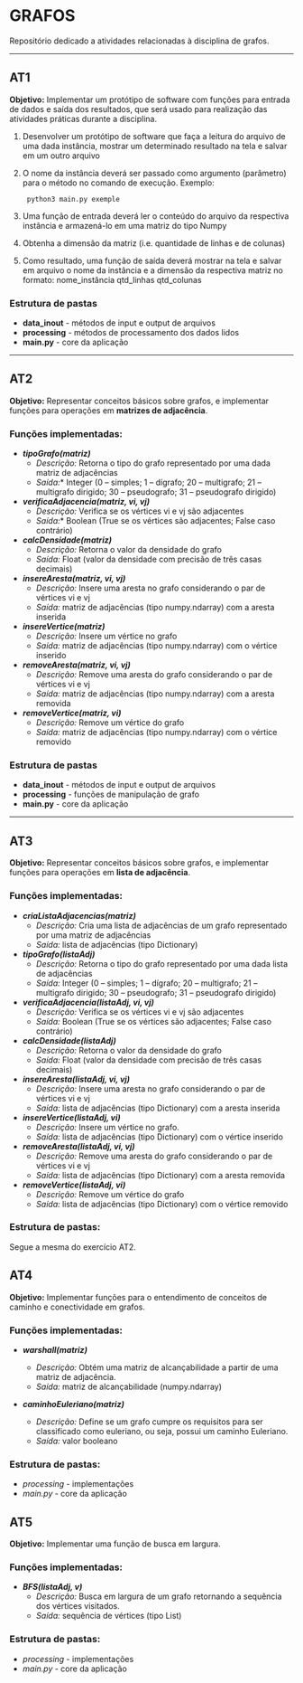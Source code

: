 # GRAFOS

Repositório dedicado a atividades relacionadas à disciplina de grafos.

<hr>

## AT1

**Objetivo:** Implementar um protótipo de software com funções para entrada de dados e saída dos
resultados, que será usado para realização das atividades práticas durante a disciplina.

1. Desenvolver um protótipo de software que faça a leitura do arquivo de uma dada instância,
   mostrar um determinado resultado na tela e salvar em um outro arquivo

2. O nome da instância deverá ser passado como argumento (parâmetro) para o método no
   comando de execução. Exemplo:

        python3 main.py exemple

3. Uma função de entrada deverá ler o conteúdo do arquivo da respectiva instância e armazená-lo
   em uma matriz do tipo Numpy

4. Obtenha a dimensão da matriz (i.e. quantidade de linhas e de colunas)

5. Como resultado, uma função de saída deverá mostrar na tela e salvar em arquivo o nome da
   instância e a dimensão da respectiva matriz no formato: nome_instância qtd_linhas qtd_colunas

### Estrutura de pastas

- **data_inout**  - métodos de input e output de arquivos
- **processing**  - métodos de processamento dos dados lidos
- **main.py**  - core da aplicação

<hr>

## AT2

**Objetivo:** Representar conceitos básicos sobre grafos, e implementar funções para operações em **matrizes de
adjacência**.

### Funções implementadas:

- ***tipoGrafo(matriz)***
    - *Descrição:* Retorna o tipo do grafo representado por uma dada matriz de adjacências
    - *Saída:** Integer (0 – simples; 1 – dígrafo; 20 – multigrafo; 21 – multigrafo dirigido; 30 – pseudografo; 31 –
      pseudografo dirigido)
- ***verificaAdjacencia(matriz, vi, vj)***
    - *Descrição:* Verifica se os vértices vi e vj são adjacentes
    - *Saída:** Boolean (True se os vértices são adjacentes; False caso contrário)
- ***calcDensidade(matriz)***
    - *Descrição:* Retorna o valor da densidade do grafo
    - *Saída:* Float (valor da densidade com precisão de três casas decimais)
- ***insereAresta(matriz, vi, vj)***
    - *Descrição:* Insere uma aresta no grafo considerando o par de vértices vi e vj
    - *Saída:* matriz de adjacências (tipo numpy.ndarray) com a aresta inserida
- ***insereVertice(matriz)***
    - *Descrição:* Insere um vértice no grafo
    - *Saída:* matriz de adjacências (tipo numpy.ndarray) com o vértice inserido
- ***removeAresta(matriz, vi, vj)***
    - *Descrição:* Remove uma aresta do grafo considerando o par de vértices vi e vj
    - *Saída:* matriz de adjacências (tipo numpy.ndarray) com a aresta removida
- ***removeVertice(matriz, vi)***
    - *Descrição:* Remove um vértice do grafo
    - *Saída:* matriz de adjacências (tipo numpy.ndarray) com o vértice removido

### Estrutura de pastas

- **data_inout**  - métodos de input e output de arquivos
- **processing**  - funções de manipulação de grafo
- **main.py**  - core da aplicação

<hr>

## AT3

**Objetivo:** Representar conceitos básicos sobre grafos, e implementar funções para operações em **lista de
adjacência**.

### Funções implementadas:

- ***criaListaAdjacencias(matriz)***
    - *Descrição:* Cria uma lista de adjacências de um grafo representado por uma matriz de adjacências
    - *Saída:* lista de adjacências (tipo Dictionary)
- ***tipoGrafo(listaAdj)***
    - *Descrição:* Retorna o tipo do grafo representado por uma dada lista de adjacências
    - *Saída:* Integer (0 – simples; 1 – dígrafo; 20 – multigrafo; 21 – multigrafo dirigido; 30 – pseudografo; 31 –
      pseudografo dirigido)
- ***verificaAdjacencia(listaAdj, vi, vj)***
    - *Descrição:* Verifica se os vértices vi e vj são adjacentes
    - *Saída:* Boolean (True se os vértices são adjacentes; False caso contrário)
- ***calcDensidade(listaAdj)***
    - *Descrição:* Retorna o valor da densidade do grafo
    - *Saída:* Float (valor da densidade com precisão de três casas decimais)
- ***insereAresta(listaAdj, vi, vj)***
    - *Descrição:* Insere uma aresta no grafo considerando o par de vértices vi e vj
    - *Saída:* lista de adjacências (tipo Dictionary) com a aresta inserida
- ***insereVertice(listaAdj, vi)***
    - *Descrição:* Insere um vértice no grafo.
    - *Saída:* lista de adjacências (tipo Dictionary) com o vértice inserido
- ***removeAresta(listaAdj, vi, vj)***
    - *Descrição:* Remove uma aresta do grafo considerando o par de vértices vi e vj
    - *Saída:* lista de adjacências (tipo Dictionary) com a aresta removida
- ***removeVertice(listaAdj, vi)***
    - *Descrição:* Remove um vértice do grafo
    - *Saída:* lista de adjacências (tipo Dictionary) com o vértice removido

### Estrutura de pastas:

Segue a mesma do exercício AT2.

## AT4

**Objetivo:** Implementar funções para o entendimento de conceitos de caminho e conectividade em grafos.

### Funções implementadas:

- ***warshall(matriz)***
    - *Descrição:* Obtém uma matriz de alcançabilidade a partir de uma matriz de adjacência.
    - *Saída:* matriz de alcançabilidade (numpy.ndarray)

- ***caminhoEuleriano(matriz)***
    - *Descrição:* Define se um grafo cumpre os requisitos para ser classificado como euleriano, ou seja, possui um
      caminho Euleriano.
    - *Saída:* valor booleano

### Estrutura de pastas:

- *processing* - implementações
- *main.py* - core da aplicação

## AT5

**Objetivo:** Implementar uma função de busca em largura.

### Funções implementadas:

- ***BFS(listaAdj, v)***
    - *Descrição:* Busca em largura de um grafo retornando a sequência dos vértices visitados.
    - *Saída:* sequência de vértices (tipo List)

### Estrutura de pastas:

- *processing* - implementações
- *main.py* - core da aplicação 
